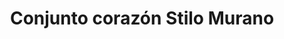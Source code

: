 ---
title: Conjunto corazón Stilo Murano
date: 
draft: false

# descripcion
description : Conjunto de aros y dije (no incluye cadena - podés adquirirla aparte). En plata 925 y cristal estilo murano. 

materials: Plata 925

color: 

dimensions: Aros largo 4,00 cm. Dije 3,50 x 2,00 cm

code: 06-18-1046

type: "Conjuntos"

categories: []

price: $4.410,00

price_eftvo: $3.750,00

# Images
# first image will be shown in the product page
images:
  # - image: "images/path_to_image"
  # La ubicacion de las imagenes es imagenes/Conjuntos/Conjuntos.Aros y Dije/06-18-1046-conjunto-corazon-stilo-murano
  - image: "./images/conjuntos/aros_y_dije/06-18-1046-conjunto-corazon-stilo-murano_a.jpg"
  - image: "./images/conjuntos/aros_y_dije/06-18-1046-conjunto-corazon-stilo-murano_b.jpg"
---